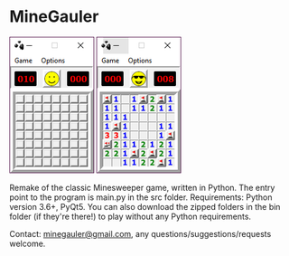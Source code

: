# MineGauler

![img1](images/screenshots/beginner_start.png)
![img2](images/screenshots/beginner_win.png)

Remake of the classic Minesweeper game, written in Python. The entry point to the program is main.py in the src folder. Requirements: Python version 3.6+, PyQt5.
You can also download the zipped folders in the bin folder (if they're there!) to play without any Python requirements.

Contact: minegauler@gmail.com, any questions/suggestions/requests welcome.
